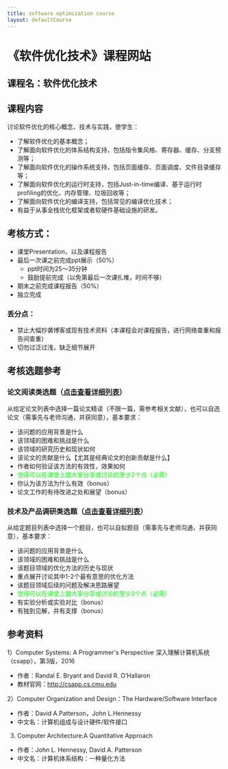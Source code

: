 ```yaml
---
title: software optimization course
layout: defaultCourse
---
```


# 《软件优化技术》课程网站

## 课程名：软件优化技术
## 课程内容
讨论软件优化的核心概念、技术与实践，使学生：
- 了解软件优化的基本概念；
- 了解面向软件优化的体系结构支持，包括指令集风格、寄存器、缓存、分支预测等；
- 了解面向软件优化的操作系统支持，包括页面缓存、页面调度、文件目录缓存等；
- 了解面向软件优化的运行时支持，包括Just-in-time编译、基于运行时profiling的优化、内存管理、垃圾回收等；
- 了解面向软件优化的编译支持，包括常见的编译优化技术；
- 有益于从事全栈优化框架或者软硬件基础设施的研发。

## 考核方式：
- 课堂Presentation，以及课程报告
- 最后一次课之前完成ppt展示（50%）
  - ppt时间为25～35分钟
  - 鼓励提前完成（以免第最后一次课扎堆，时间不够）
- 期末之前完成课程报告（50%）
- 独立完成
	
### 丢分点：
- 禁止大幅抄袭博客或现有技术资料（本课程会对课程报告，进行网络查重和报告间查重）
- 切勿过泛过浅，缺乏细节展开

## 考核选题参考
### 论文阅读类选题（<a href="reading">点击查看详细列表</a>）

从给定论文列表中选择一篇论文精读（不限一篇，需参考相关文献），也可以自选论文（需事先与老师沟通，并获同意），基本要求：
- 该问题的应用背景是什么
- 该领域的困难和挑战是什么
- 该领域的研究历史和现状如何
- 该论文的贡献是什么【尤其是经典论文的创新贡献是什么】
- 作者如何验证该方法的有效性，效果如何
- <font color=#00FF00>觉得可以在课堂上跟大家分享或讨论的至少2个点（必需）</font>
- 你认为该方法为什么有效（bonus）
- 论文工作的有待改进之处和展望（bonus）

### 技术及产品调研类选题（<a href="surveying">点击查看详细列表</a>）
从给定题目列表中选择一个题目，也可以自拟题目（需事先与老师沟通，并获同意），基本要求：
- 该问题的应用背景是什么
- 该领域的困难和挑战是什么
- 该题目领域的优化方法的历史与现状
- 重点展开讨论其中1-2个最有意思的优化方法
- 该题目领域后续的问题及解决思路展望
- <font color=#00FF00>觉得可以在课堂上跟大家分享或讨论的至少2个点（必需）</font>
- 有实验分析或实验对比（bonus）
- 有独到见解，并有支撑（bonus）


## 参考资料
1）Computer Systems: A Programmer's Perspective
深入理解计算机系统（csapp），第3版，2016
- 作者：Randal E. Bryant and David R. O’Hallaron
- 教材官网：http://csapp.cs.cmu.edu

2）Computer Organization and Design：The Hardware/Software Interface
- 作者：David A.Patterson，John L.Hennessy
- 中文名：计算机组成与设计硬件/软件接口

3) Computer Architecture:A Quantitative Approach
- 作者：John L. Hennessy, David A. Patterson
- 中文名：计算机体系结构：一种量化方法



